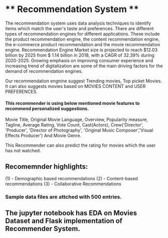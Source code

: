 # ** Recommendation System **

The recommendation system uses data analysis techniques to identify items which match the user's taste and preferences.
There are different types of recommendation engines for different applications.
These include the product recommendation engine, the content recommendation engine, the e-commerce product recommendation and the movie recommendation engine. 
Recommendation Engine Market size is projected to reach $12.03 billion by 2025 from $ 1.14 billion in 2018, with a CAGR of 32.39% during 2020-2025.
Growing emphasis on improving consumer experience and increasing trend of digitalization are some of the main driving factors for the demand of recommendation engines.

Our recommendation engnine suggest Trending movies, Top picket Movies. It can also suggests movies based on MOVIES CONTENT and USER PREFERENCES.

#### This recommender is using below mentioned movie features to recommend personalized suggestions.

Movie Title, Original Movie Language, Overview, Popularity measure, Tagline, Average Rating, Vote Count, Cast(Actors), Crew('Director', 'Producer', 'Director of Photography',
'Original Music Composer','Visual Effects Producer') And Movie Genre. 

This Recommender can also predict the rating for movies which the user has not watched. 

## Recomemnder highlights:

 (1) - Demographic based recommendations
 (2) - Content-based recommendations
 (3) - Collaborative Recommendations
 
### Sample data files are attched with 500 entries.


##                                             The jupyter notebook has EDA on Movies Dataset and  Flask implementation of Recommender System.
